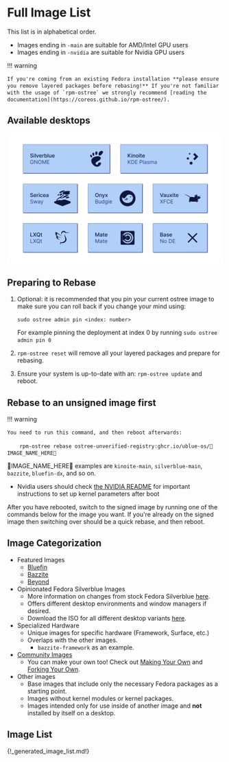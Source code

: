 # Full Image List

This list is in alphabetical order.

- Images ending in `-main` are suitable for AMD/Intel GPU users
- Images ending in `-nvidia` are suitable for Nvidia GPU users

!!! warning

    If you're coming from an existing Fedora installation **please ensure you remove layered packages before rebasing!** If you're not familiar with the usage of `rpm-ostree` we strongly recommend [reading the documentation](https://coreos.github.io/rpm-ostree/).

## Available desktops

![Silverblue: GNOME, Kinoite: KDE Plasma, Sericea: Sway, Onyx: Budgie, Vauxite: XFCE, LXQt: LXQt, Mate: Mate, Base: No DE](ublue-images.png)

## Preparing to Rebase

1. Optional: it is recommended that you pin your current ostree image to make sure you can roll back if you change your mind using:
    ```
   sudo ostree admin pin <index: number>
   ```   
   For example pinning the deployment at index 0 by running `sudo ostree admin pin 0`

2. `rpm-ostree reset` will remove all your layered packages and prepare for rebasing.
3. Ensure your system is up-to-date with an: `rpm-ostree update` and reboot.

## Rebase to an unsigned image first

!!! warning

    You need to run this command, and then reboot afterwards:

        rpm-ostree rebase ostree-unverified-registry:ghcr.io/ublue-os/🚨IMAGE_NAME_HERE🚨

🚨IMAGE_NAME_HERE🚨 examples are `kinoite-main`, `silverblue-main`, `bazzite`, `bluefin-dx`, and so on.

- Nvidia users should check [the NVIDIA README](https://universal-blue.org/images/nvidia/) for important instructions to set up kernel parameters after boot

After you have rebooted, switch to the signed image by running one of the commands below for the image you want. If you're already on the signed image then switching over should be a quick rebase, and then reboot.

## Image Categorization
- Featured Images
    - [Bluefin](https://github.com/ublue-os/bluefin)
    - [Bazzite](https://github.com/ublue-os/bazzite/)
    - [Beyond](https://github.com/ublue-os/beyond)
- Opinionated Fedora Silverblue Images
    - More information on changes from stock Fedora Silverblue [here](/images/main/). 
    - Offers different desktop environments and window managers if desired.
    - Download the ISO for all different desktop variants [here](https://github.com/ublue-os/main/releases).
- Specialized Hardware
    - Unique images for specific hardware (Framework, Surface, etc.)
    -  Overlaps with the other images.
        -  `bazzite-framework` as an example.
- [Community Images](https://github.com/ublue-os/awesome-custom-images)
    - You can make your own too!  Check out [Making Your Own](/tinker/make-your-own/) and [Forking Your Own](/guide/fork-your-own/).
- Other images
    - Base images that include only the necessary Fedora packages as a starting point.
    - Images without kernel modules or kernel packages.
    - Images intended only for use inside of another image and **not** installed by itself on a desktop.

## Image List

{!_generated_image_list.md!}
